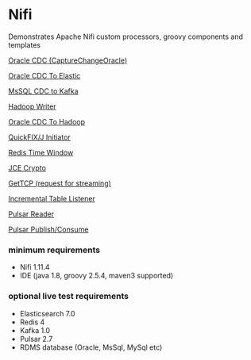 # Nifi
Demonstrates Apache Nifi custom processors, groovy components and templates

[Oracle CDC (CaptureChangeOracle)](java/nifi-cdc/README.md)

[Oracle CDC To Elastic](templates/oracle-cdc-to-elastic/README.md)

[MsSQL CDC to Kafka](templates/mssql-to-kafka/README.md)

[Hadoop Writer](java/nifi-hadoop-customs/README.md)

[Oracle CDC To Hadoop](templates/oracle-cdc-to-hdfs/README.md)

[QuickFIX/J Initiator](java/nifi-quickfix/README.md)

[Redis Time Window](java/nifi-redis/README.md)

[JCE Crypto](java/nifi-std/README.md)

[GetTCP (request for streaming)](java/nifi-std/README.md)

[Incremental Table Listener](templates/incremental-table-listener/README.md)

[Pulsar Reader](java/nifi-pulsar-bundle-master/README.md)

[Pulsar Publish/Consume](java/nifi-pulsar-bundle-master/README.md)


### minimum requirements
- Nifi 1.11.4
- IDE (java 1.8, groovy 2.5.4, maven3 supported)

### optional live test requirements 
- Elasticsearch 7.0
- Redis 4
- Kafka 1.0
- Pulsar 2.7
- RDMS database (Oracle, MsSql, MySql etc)


